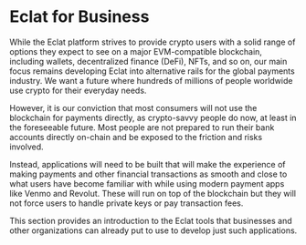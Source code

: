 # Eclat for Business

While the Eclat platform strives to provide crypto users with a solid range of options they expect to see on a major EVM-compatible blockchain, including wallets, decentralized finance (DeFi), NFTs, and so on, our main focus remains developing Eclat into alternative rails for the global payments industry. We want a future where hundreds of millions of people worldwide use crypto for their everyday needs.

However, it is our conviction that most consumers will not use the blockchain for payments directly, as crypto-savvy people do now, at least in the foreseeable future. Most people are not prepared to run their bank accounts directly on-chain and be exposed to the friction and risks involved.

Instead, applications will need to be built that will make the experience of making payments and other financial transactions as smooth and close to what users have become familiar with while using modern payment apps like Venmo and Revolut. These will run on top of the blockchain but they will not force users to handle private keys or pay transaction fees.

This section provides an introduction to the Eclat tools that businesses and other organizations can already put to use to develop just such applications.&#x20;
